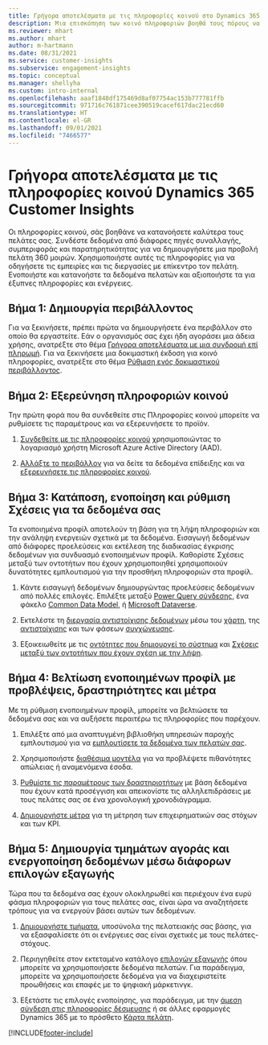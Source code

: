 ```yaml
---
title: Γρήγορα αποτελέσματα με τις πληροφορίες κοινού στο Dynamics 365 Customer Insights
description: Μια επισκόπηση των κοινό πληροφοριών βοηθά τους πόρους να έχουν γρήγορα αποτελέσματα.
ms.reviewer: mhart
ms.author: mhart
author: m-hartmann
ms.date: 08/31/2021
ms.service: customer-insights
ms.subservice: engagement-insights
ms.topic: conceptual
ms.manager: shellyha
ms.custom: intro-internal
ms.openlocfilehash: aaaf1848df175469d8af07754ac153b777781ffb
ms.sourcegitcommit: 971716c761871cee390519cacef617dac21ecd60
ms.translationtype: HT
ms.contentlocale: el-GR
ms.lasthandoff: 09/01/2021
ms.locfileid: "7466577"
---
```

# <a name="get-started-with-dynamics-365-customer-insights-audience-insights-capability"></a>Γρήγορα αποτελέσματα με τις πληροφορίες κοινού Dynamics 365 Customer Insights

Οι πληροφορίες κοινού, σάς βοηθάνε να κατανοήσετε καλύτερα τους πελάτες σας. Συνδέστε δεδομένα από διάφορες πηγές συναλλαγής, συμπεριφοράς και παρατηρητικότητας για να δημιουργήσετε μια προβολή πελάτη 360 μοιρών. Χρησιμοποιήστε αυτές τις πληροφορίες για να οδηγήσετε τις εμπειρίες και τις διεργασίες με επίκεντρο τον πελάτη. Ενοποιήστε και κατανοήστε τα δεδομένα πελατών και αξιοποιήστε τα για έξυπνες πληροφορίες και ενέργειες.

## <a name="step-1-create-an-environment"></a>Βήμα 1: Δημιουργία περιβάλλοντος

Για να ξεκινήσετε, πρέπει πρώτα να δημιουργήσετε ένα περιβάλλον στο οποίο θα εργαστείτε. Εάν ο οργανισμός σας έχει ήδη αγοράσει μια άδεια χρήσης, ανατρέξτε στο θέμα [Γρήγορα αποτελέσματα με μια συνδρομή επί πληρωμή](get-started-paid.md). Για να ξεκινήσετε μια δοκιμαστική έκδοση για κοινό πληροφορίες, ανατρέξτε στο θέμα [Ρύθμιση ενός δοκιμαστικού περιβάλλοντος](get-started-trial.md). 

## <a name="step-2-explore-audience-insights"></a>Βήμα 2: Εξερεύνηση πληροφοριών κοινού

Την πρώτη φορά που θα συνδεθείτε στις Πληροφορίες κοινού μπορείτε να ρυθμίσετε τις παραμέτρους και να εξερευνήσετε το προϊόν.

1. [Συνδεθείτε με τις πληροφορίες κοινού](https://home.ci.ai.dynamics.com) χρησιμοποιώντας το λογαριασμό χρήστη Microsoft Azure Active Directory (AAD).

1. [Αλλάξτε το περιβάλλον](manage-environments.md#switch-environments) για να δείτε τα δεδομένα επίδειξης και να [εξερευνήσετε τις πληροφορίες κοινού](home.md).

##  <a name="step-3-ingest-unify-and-set-up-relationships-for-your-data"></a>Βήμα 3: Κατάποση, ενοποίηση και ρύθμιση Σχέσεις για τα δεδομένα σας

Τα ενοποιημένα προφίλ αποτελούν τη βάση για τη λήψη πληροφοριών και την ανάληψη ενεργειών σχετικά με τα δεδομένα. Εισαγωγή δεδομένων από διάφορες προελεύσεις και εκτέλεση της διαδικασίας έγκρισης δεδομένων για συνδυασμό ενοποιημένων προφίλ. Καθορίστε Σχέσεις μεταξύ των οντοτήτων που έχουν χρησιμοποιηθεί χρησιμοποιούν δυνατότητες εμπλουτισμού για την προσθήκη πληροφοριών στα προφίλ. 

1. Κάντε εισαγωγή δεδομένων δημιουργώντας προελεύσεις δεδομένων από πολλές επιλογές. Επιλέξτε μεταξύ [Power Query σύνδεσης](connect-power-query.md), ένα φάκελο [Common Data Model](connect-common-data-model.md), ή [Microsoft Dataverse](connect-common-data-service-lake.md). 

1. Εκτελέστε τη [διεργασία αντιστοίχισης δεδομένων](data-unification.md) μέσω του [χάρτη](map-entities.md), της [αντιστοίχισης](match-entities.md) και των φάσεων [συγχώνευσης](merge-entities.md).

1. Εξοικειωθείτε με τις [οντότητες που δημιουργεί το σύστημα](entities.md) και [Σχέσεις μεταξύ των οντοτήτων που έχουν σχέση με την λήψη](relationships.md).
    
## <a name="step-4-enhance-unified-profiles-with-predictions-activities-and-measures"></a>Βήμα 4: Βελτίωση ενοποιημένων προφίλ με προβλέψεις, δραστηριότητες και μέτρα

Με τη ρύθμιση ενοποιημένων προφίλ, μπορείτε να βελτιώσετε τα δεδομένα σας και να αυξήσετε περαιτέρω τις πληροφορίες που παρέχουν.

1. Επιλέξτε από μια αναπτυγμένη βιβλιοθήκη υπηρεσιών παροχής εμπλουτισμού για να [εμπλουτίσετε τα δεδομένα των πελατών σας](enrichment-hub.md).

1. Χρησιμοποιήστε [διαθέσιμα μοντέλα](predictions-overview.md) για να προβλέψετε πιθανότητες απώλειας ή αναμενόμενα έσοδα.

1. [Ρυθμίστε τις παραμέτρους των δραστηριοτήτων](activities.md) με βάση δεδομένα που έχουν κατά προσέγγιση και απεικονίστε τις αλληλεπιδράσεις με τους πελάτες σας σε ένα χρονολογική χρονοδιάγραμμα. 

1. [Δημιουργήστε μέτρα](measures.md) για τη μέτρηση των επιχειρηματικών σας στόχων και των KPI.
 
## <a name="step-5-create-segments-and-activate-data-through-various-export-options"></a>Βήμα 5: Δημιουργία τμημάτων αγοράς και ενεργοποίηση δεδομένων μέσω διάφορων επιλογών εξαγωγής

Τώρα που τα δεδομένα σας έχουν ολοκληρωθεί και περιέχουν ένα ευρύ φάσμα πληροφοριών για τους πελάτες σας, είναι ώρα να αναζητήσετε τρόπους για να ενεργούν βάσει αυτών των δεδομένων. 

1. [Δημιουργήστε τμήματα](segments.md), υποσύνολα της πελατειακής σας βάσης, για να εξασφαλίσετε ότι οι ενέργειες σας είναι σχετικές με τους πελάτες-στόχους.

1. Περιηγηθείτε στον εκτεταμένο κατάλογο [επιλογών εξαγωγής](export-destinations.md) όπου μπορείτε να χρησιμοποιήσετε δεδομένα πελατών. Για παράδειγμα, μπορείτε να χρησιμοποιήσετε δεδομένα για να διαχειριστείτε προωθήσεις και επαφές με το ψηφιακή μάρκετινγκ.

1. Εξετάστε τις επιλογές ενοποίησης, για παράδειγμα, με την [άμεση σύνδεση στις πληροφορίες δέσμευσης](../engagement-insights/integrate-audience-insights-engagement-insights.md) ή σε άλλες εφαρμογές Dynamics 365 με το πρόσθετο [Κάρτα πελάτη](customer-card-add-in.md).  


[!INCLUDE[footer-include](../includes/footer-banner.md)]
